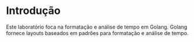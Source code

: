 # Introdução

Este laboratório foca na formatação e análise de tempo em Golang. Golang fornece layouts baseados em padrões para formatação e análise de tempo.

